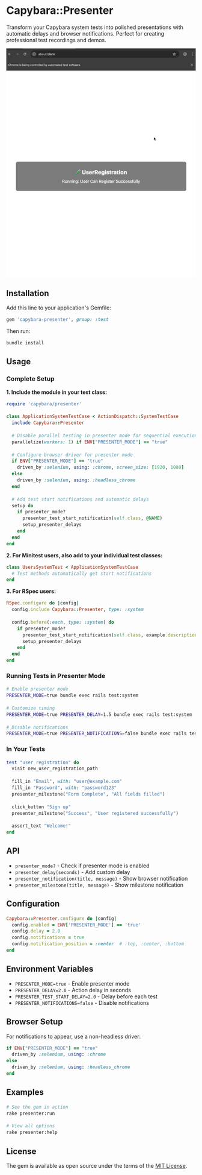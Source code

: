 # Capybara::Presenter

Transform your Capybara system tests into polished presentations with automatic delays and browser notifications. Perfect for creating professional test recordings and demos.

![Demo](./examples/presenter.gif)

## Installation

Add this line to your application's Gemfile:

```ruby
gem 'capybara-presenter', group: :test
```

Then run:

```bash
bundle install
```

## Usage

### Complete Setup

**1. Include the module in your test class:**

```ruby
require 'capybara/presenter'

class ApplicationSystemTestCase < ActionDispatch::SystemTestCase
  include Capybara::Presenter
  
  # Disable parallel testing in presenter mode for sequential execution
  parallelize(workers: 1) if ENV["PRESENTER_MODE"] == "true"
  
  # Configure browser driver for presenter mode
  if ENV["PRESENTER_MODE"] == "true"
    driven_by :selenium, using: :chrome, screen_size: [1920, 1080]
  else
    driven_by :selenium, using: :headless_chrome
  end
  
  # Add test start notifications and automatic delays
  setup do
    if presenter_mode?
      presenter_test_start_notification(self.class, @NAME)
      setup_presenter_delays
    end
  end
end
```

**2. For Minitest users, also add to your individual test classes:**

```ruby
class UsersSystemTest < ApplicationSystemTestCase
  # Test methods automatically get start notifications
end
```

**3. For RSpec users:**

```ruby
RSpec.configure do |config|
  config.include Capybara::Presenter, type: :system
  
  config.before(:each, type: :system) do
    if presenter_mode?
      presenter_test_start_notification(self.class, example.description)
      setup_presenter_delays
    end
  end
end
```

### Running Tests in Presenter Mode

```bash
# Enable presenter mode
PRESENTER_MODE=true bundle exec rails test:system

# Customize timing
PRESENTER_MODE=true PRESENTER_DELAY=1.5 bundle exec rails test:system

# Disable notifications
PRESENTER_MODE=true PRESENTER_NOTIFICATIONS=false bundle exec rails test:system
```

### In Your Tests

```ruby
test "user registration" do
  visit new_user_registration_path
  
  fill_in "Email", with: "user@example.com"
  fill_in "Password", with: "password123"
  presenter_milestone("Form Complete", "All fields filled")
  
  click_button "Sign up"
  presenter_milestone("Success", "User registered successfully")
  
  assert_text "Welcome!"
end
```

## API

- `presenter_mode?` - Check if presenter mode is enabled
- `presenter_delay(seconds)` - Add custom delay
- `presenter_notification(title, message)` - Show browser notification
- `presenter_milestone(title, message)` - Show milestone notification

## Configuration

```ruby
Capybara::Presenter.configure do |config|
  config.enabled = ENV['PRESENTER_MODE'] == 'true'
  config.delay = 2.0
  config.notifications = true
  config.notification_position = :center  # :top, :center, :bottom
end
```

## Environment Variables

- `PRESENTER_MODE=true` - Enable presenter mode
- `PRESENTER_DELAY=2.0` - Action delay in seconds
- `PRESENTER_TEST_START_DELAY=2.0` - Delay before each test
- `PRESENTER_NOTIFICATIONS=false` - Disable notifications

## Browser Setup

For notifications to appear, use a non-headless driver:

```ruby
if ENV["PRESENTER_MODE"] == "true"
  driven_by :selenium, using: :chrome
else
  driven_by :selenium, using: :headless_chrome
end
```

## Examples

```bash
# See the gem in action
rake presenter:run

# View all options
rake presenter:help
```

## License

The gem is available as open source under the terms of the [MIT License](https://opensource.org/licenses/MIT).
